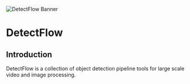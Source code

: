 ![DetectFlow Banner](https://github.com/ChlupacTheBosmer/DetectFlow/assets/29023670/81525eff-f59a-4067-aa33-e8b6b66bcc4e)






# DetectFlow
## Introduction
DetectFlow is a collection of object detection pipeline tools for large scale video and image processing.
